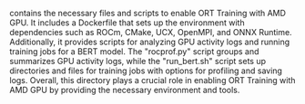 contains the necessary files and scripts to enable ORT Training with AMD GPU. It includes a Dockerfile that sets up the environment with dependencies such as ROCm, CMake, UCX, OpenMPI, and ONNX Runtime. Additionally, it provides scripts for analyzing GPU activity logs and running training jobs for a BERT model. The "rocprof.py" script groups and summarizes GPU activity logs, while the "run_bert.sh" script sets up directories and files for training jobs with options for profiling and saving logs. Overall, this directory plays a crucial role in enabling ORT Training with AMD GPU by providing the necessary environment and tools.